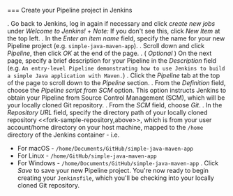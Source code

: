 === Create your Pipeline project in Jenkins

. Go back to Jenkins, log in again if necessary and click *create new jobs*
  under *Welcome to Jenkins!* +
  *Note:* If you don't see this, click *New Item* at the top left.
. In the *Enter an item name* field, specify the name for your new Pipeline
  project (e.g. `simple-java-maven-app`).
. Scroll down and click *Pipeline*, then click *OK* at the end of the page.
. ( _Optional_ ) On the next page, specify a brief description for your Pipeline
  in the *Description* field (e.g. `An entry-level Pipeline demonstrating how to
  use Jenkins to build a simple Java application with Maven.`)
. Click the *Pipeline* tab at the top of the page to scroll down to the
  *Pipeline* section.
. From the *Definition* field, choose the *Pipeline script from SCM* option.
  This option instructs Jenkins to obtain your Pipeline from Source Control
  Management (SCM), which will be your locally cloned Git repository.
. From the *SCM* field, choose *Git*.
. In the *Repository URL* field, specify the directory path of your locally
  cloned repository <<fork-sample-repository,above>>,
  which is from your user account/home directory on your host machine, mapped to
  the `/home` directory of the Jenkins container - i.e.
* For macOS - `/home/Documents/GitHub/simple-java-maven-app`
* For Linux - `/home/GitHub/simple-java-maven-app`
* For Windows - `/home/Documents/GitHub/simple-java-maven-app`
. Click *Save* to save your new Pipeline project. You're now ready to begin
  creating your `Jenkinsfile`, which you'll be checking into your locally cloned
  Git repository.
